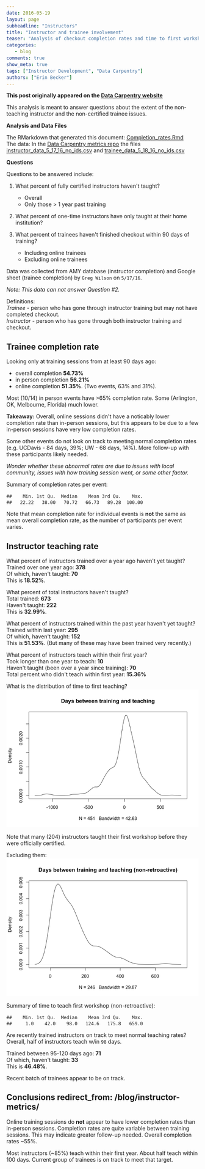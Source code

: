 ```yaml
---
date: 2016-05-19
layout: page
subheadline: "Instructors"
title: "Instructor and trainee involvement"
teaser: "Analysis of checkout completion rates and time to first workshop for new instructors"
categories:
   - blog
comments: true
show_meta: true
tags: ["Instructor Development", "Data Carpentry"]
authors: ["Erin Becker"]
--- 
```


**This post originally appeared on the [Data Carpentry website](https://datacarpentry.org)**

This analysis is meant to answer questions about the extent of the
non-teaching instructor and the non-certified trainee issues.

**Analysis and Data Files**

The RMarkdown that generated this document: [Completion\_rates.Rmd](https://github.com/datacarpentry/metrics/blob/master/scripts/Completion_rates.Rmd)  
The data: In the [Data Carpentry metrics repo](https://github.com/datacarpentry/metrics/tree/master/instructor_data)
the files
[instructor\_data\_5\_17\_16\_no\_ids.csv](https://raw.githubusercontent.com/datacarpentry/metrics/master/instructor_data/instructor_data_5_17_16_no_ids.csv)
and
[trainee\_data\_5\_18\_16\_no\_ids.csv](https://raw.githubusercontent.com/datacarpentry/metrics/master/instructor_data/trainee_data_5_18_16_no_ids.csv)

**Questions**

Questions to be answered include:

1.  What percent of fully certified instructors haven't taught?
    -   Overall  
    -   Only those &gt; 1 year past training  

2.  What percent of one-time instructors have only taught at their home
    institution?
3.  What percent of trainees haven't finished checkout within 90 days of
    training?
    -   Including online trainees
    -   Excluding online trainees

Data was collected from AMY database (instructor completion) and Google
sheet (trainee completion) by `Greg Wilson` on `5/17/16`.

*Note: This data can not answer Question \#2.*

Definitions:  
*Trainee* - person who has gone through instructor training but may not
have completed checkout.  
*Instructor* - person who has gone through both instructor training and
checkout.

Trainee completion rate
-----------------------

Looking only at training sessions from at least 90 days ago:  
- overall completion **54.73%**  
- in person completion **56.21%**  
- online completion **51.35%**. (Two events, 63% and 31%).

Most (10/14) in person events have &gt;65% completion rate. Some
(Arlington, OK, Melbourne, Florida) much lower.

**Takeaway:** Overall, online sessions didn't have a noticably lower
completion rate than in-person sessions, but this appears to be due to a
few in-person sessions have very low completion rates.

Some other events do not look on track to meeting normal completion
rates (e.g. UCDavis - 84 days, 39%; UW - 68 days, 14%). More follow-up
with these participants likely needed.

*Wonder whether these abnormal rates are due to issues with local
community, issues with how training session went, or some other factor.*

Summary of completion rates per event:

    ##    Min. 1st Qu.  Median    Mean 3rd Qu.    Max.
    ##   22.22   38.00   70.72   66.73   89.28  100.00

Note that mean completion rate for individual events is **not** the same
as mean overall completion rate, as the number of participants per event
varies.

Instructor teaching rate
------------------------

What percent of instructors trained over a year ago haven't yet
taught?  
Trained over one year ago: **378**  
Of which, haven't taught: **70**  
This is **18.52%**.

What percent of total instructors haven't taught?  
Total trained: **673**  
Haven't taught: **222**  
This is **32.99%**.

What percent of instructors trained within the past year haven't yet
taught?  
Trained within last year: **295**  
Of which, haven't taught: **152**  
This is **51.53%**. (But many of these may have been trained very
recently.)

What percent of instructors teach within their first year?  
Took longer than one year to teach: **10**  
Haven't taught (been over a year since training): **70**  
Total percent who didn't teach within first year: **15.36%**

What is the distribution of time to first teaching?
![](https://raw.githubusercontent.com/datacarpentry/metrics/master/plots/plots-time-to-teach-1.png)

Note that many (204) instructors taught their first workshop before they
were officially certified.

Excluding them:  
![](https://raw.githubusercontent.com/datacarpentry/metrics/master/plots/plots-time-to-teach-pos-1.png)

Summary of time to teach first workshop (non-retroactive):

    ##    Min. 1st Qu.  Median    Mean 3rd Qu.    Max.
    ##     1.0    42.0    98.0   124.6   175.8   659.0

Are recently trained instructors on track to meet normal teaching
rates?  
Overall, half of instructors teach w/in `98` days.

Trained between 95-120 days ago: **71**  
Of which, haven't taught: **33**  
This is **46.48%**.

Recent batch of trainees appear to be on track.

Conclusions
redirect_from: /blog/instructor-metrics/
-----------

Online training sessions do **not** appear to have lower completion
rates than in-person sessions. Completion rates are quite variable
between training sessions. This may indicate greater follow-up needed.
Overall completion rates ~55%.

Most instructors (~85%) teach within their first year. About half teach
within 100 days. Current group of trainees is on track to meet that
target.
